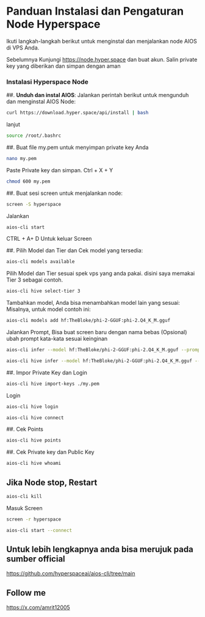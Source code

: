 # Panduan Instalasi dan Pengaturan Node Hyperspace

Ikuti langkah-langkah berikut untuk menginstal dan menjalankan node AIOS di VPS Anda.

Sebelumnya Kunjungi https://node.hyper.space dan buat akun.
Salin private key yang diberikan dan simpan dengan aman

### Instalasi Hyperspace Node

##. **Unduh dan instal AIOS**:
   Jalankan perintah berikut untuk mengunduh dan menginstal AIOS Node:
   
   ```bash
   curl https://download.hyper.space/api/install | bash
   ```
   lanjut
   
   ```bash
   source /root/.bashrc
   ```

##. Buat file my.pem untuk menyimpan private key Anda

  ```bash
  nano my.pem
  ```
  Paste Private key dan simpan. Ctrl + X + Y
  ```bash
  chmod 600 my.pem
  ```

##. Buat sesi screen untuk menjalankan node:

   ```bash
   screen -S hyperspace
   ```
   Jalankan
   
   ```bash
   aios-cli start
   ```
CTRL + A+ D Untuk keluar Screen

##. Pilih Model dan Tier dan Cek model yang tersedia:

   ```bash
   aios-cli models available
   ```
  Pilih Model dan Tier sesuai spek vps yang anda pakai. disini saya memakai Tier 3 sebagai contoh.

  ```bash
  aios-cli hive select-tier 3
  ```

Tambahkan model, Anda bisa menambahkan model lain yang sesuai: Misalnya, untuk model contoh ini:

  ```bash
  aios-cli models add hf:TheBloke/phi-2-GGUF:phi-2.Q4_K_M.gguf
  ```


Jalankan Prompt, Bisa buat screen baru dengan nama bebas (Opsional) ubah prompt kata-kata sesuai keinginan
  
  ```bash
  aios-cli infer --model hf:TheBloke/phi-2-GGUF:phi-2.Q4_K_M.gguf --prompt "Can you explain the concept of hyperspace and its applications in science fiction?"
  ```

  ```bash
  aios-cli hive infer --model hf:TheBloke/phi-2-GGUF:phi-2.Q4_K_M.gguf --prompt "Hello, airdropnode! Can you explain hyperspace and its connection to modern science?"
  ```

##. Impor Private Key dan Login

  ```bash
  aios-cli hive import-keys ./my.pem
  ```

Login

  ```bash
  aios-cli hive login
  ```

  ```bash
  aios-cli hive connect
  ```

##. Cek Points

  ```bash
  aios-cli hive points
  ```
##. Cek Private key dan Public Key

  ```bash
  aios-cli hive whoami
  ```
## Jika Node stop, Restart

  ```bash
  aios-cli kill
  ```

Masuk Screen

  ```bash
  screen -r hyperspace
  ```

  ```bash
  aios-cli start --connect
  ```

## Untuk lebih lengkapnya anda bisa merujuk pada sumber official
https://github.com/hyperspaceai/aios-cli/tree/main

## Follow me 
https://x.com/amrit12005
